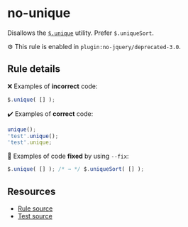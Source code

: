 # no-unique

Disallows the [`$.unique`](https://api.jquery.com/jQuery.unique/) utility. Prefer `$.uniqueSort`.

⚙️ This rule is enabled in `plugin:no-jquery/deprecated-3.0`.

## Rule details

❌ Examples of **incorrect** code:
```js
$.unique( [] );
```

✔️ Examples of **correct** code:
```js
unique();
'test'.unique();
'test'.unique;
```

🔧 Examples of code **fixed** by using  `--fix`:
```js
$.unique( [] ); /* → */ $.uniqueSort( [] );
```

## Resources

* [Rule source](/src/rules/no-unique.js)
* [Test source](/src/tests/no-unique.js)
